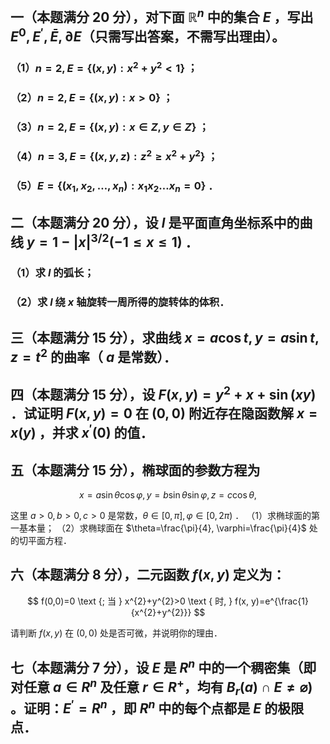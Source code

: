 ## 一（本题满分 20 分），对下面 $\mathbb{R}^{n}$ 中的集合 $E$ ，写出 $E^{0}, E^{\prime}, \bar{E}, \partial E$（只需写出答案，不需写出理由）。

### （1）$n=2, E=\left\{(x, y): x^{2}+y^{2}<1\right\}$ ；

### （2）$n=2, E=\{(x, y): x>0\}$ ；

### （3）$n=2, E=\{(x, y): x \in Z, y \in Z\}$ ；

### （4）$n=3, E=\left\{(x, y, z): z^{2} \geq x^{2}+y^{2}\right\}$ ；

### （5）$E=\left\{\left(x_{1}, x_{2}, \ldots, x_{n}\right): x_{1} x_{2} \ldots x_{n}=0\right\}$ ．

## 二（本题满分 20 分），设 $l$ 是平面直角坐标系中的曲线 $y=1-|x|^{3 / 2}(-1 \leq x \leq 1)$ ．

### （1）求 $l$ 的弧长；

### （2）求 $l$ 绕 $x$ 轴旋转一周所得的旋转体的体积．

## 三（本题满分 15 分），求曲线 $x=a \cos t, y=a \sin t, z=t^{2}$ 的曲率（ $a$ 是常数）．

## 四（本题满分 15 分），设 $F(x, y)=y^{2}+x+\sin (x y)$ ．试证明 $F(x, y)=0$ 在 $(0,0)$ 附近存在隐函数解 $x=x(y)$ ，并求 $x^{\prime}(0)$ 的值．

## 五（本题满分 15 分），椭球面的参数方程为

$$
x=a \sin \theta \cos \varphi, y=b \sin \theta \sin \varphi, z=c \cos \theta,
$$

这里 $a>0, b>0, c>0$ 是常数，$\theta \in[0, \pi], \varphi \in[0,2 \pi)$ ．
（1）求椭球面的第一基本量；
（2）求椭球面在 $\theta=\frac{\pi}{4}, \varphi=\frac{\pi}{4}$ 处的切平面方程．

## 六（本题满分 8 分），二元函数 $f(x, y)$ 定义为：

$$
f(0,0)=0 \text {; 当 } x^{2}+y^{2}>0 \text { 时, } f(x, y)=e^{\frac{1}{x^{2}+y^{2}}}
$$

请判断 $f(x, y)$ 在 $(0,0)$ 处是否可微，并说明你的理由．

## 七（本题满分 7 分），设 $E$ 是 $R^{n}$ 中的一个稠密集（即对任意 $a \in R^{n}$ 及任意 $r \in R^{+}$，均有 $\left.B_{r}(a) \cap E \neq \varnothing\right)$ 。证明：$E^{\prime}=R^{n}$ ，即 $R^{n}$ 中的每个点都是 $E$ 的极限点．
